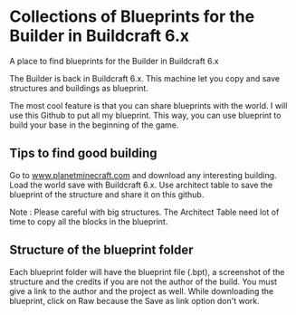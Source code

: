 Collections of Blueprints for the Builder in Buildcraft 6.x
============================

A place to find blueprints for the Builder in Buildcraft 6.x

The Builder is back in Buildcraft 6.x. This machine let you copy and save structures and buildings as blueprint. 

The most cool feature is that you can share blueprints with the world. I will use this Github to put all my blueprint. 
This way, you can use blueprint to build your base in the beginning of the game.

Tips to find good building
--------------------------

Go to www.planetminecraft.com and download any interesting building. Load the world save with Buildcraft 6.x. 
Use architect table to save the blueprint of the structure and share it on this github.

Note : Please careful with big structures. The Architect Table need lot of time to copy all the blocks in the blueprint.

Structure of the blueprint folder
----------------

Each blueprint folder will have the blueprint file (.bpt), a screenshot of the structure and the credits if you are not the author of the build. You must give a link to the author and the project as well. While downloading the blueprint, click on Raw because the Save as link option don't work.


